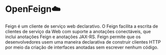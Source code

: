 # OpenFeign:cloud:

Feign é um cliente de serviço web declarativo. O Feign facilita a escrita de clientes de serviço da Web com suporte a anotações conectáveis, que inclui anotações Feign e anotações JAX-RS. Feign  permite que os desenvolvedores usem uma maneira declarativa de construir clientes HTTP por meio da criação de interfaces anotadas sem escrever nenhum código.

